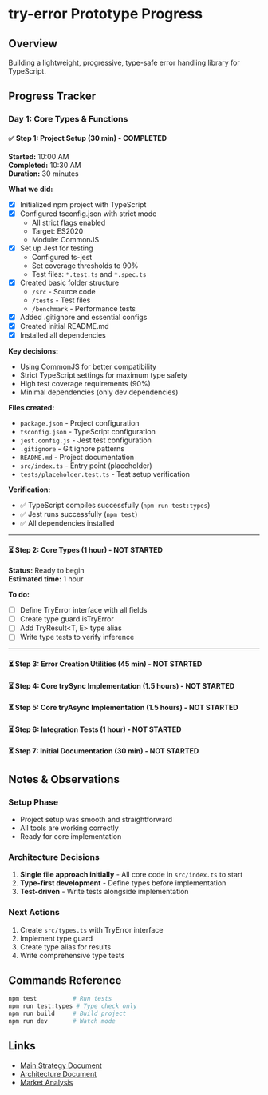 # try-error Prototype Progress

## Overview

Building a lightweight, progressive, type-safe error handling library for TypeScript.

## Progress Tracker

### Day 1: Core Types & Functions

#### ✅ Step 1: Project Setup (30 min) - COMPLETED

**Started:** 10:00 AM  
**Completed:** 10:30 AM  
**Duration:** 30 minutes

**What we did:**

- [x] Initialized npm project with TypeScript
- [x] Configured tsconfig.json with strict mode
  - All strict flags enabled
  - Target: ES2020
  - Module: CommonJS
- [x] Set up Jest for testing
  - Configured ts-jest
  - Set coverage thresholds to 90%
  - Test files: `*.test.ts` and `*.spec.ts`
- [x] Created basic folder structure
  - `/src` - Source code
  - `/tests` - Test files
  - `/benchmark` - Performance tests
- [x] Added .gitignore and essential configs
- [x] Created initial README.md
- [x] Installed all dependencies

**Key decisions:**

- Using CommonJS for better compatibility
- Strict TypeScript settings for maximum type safety
- High test coverage requirements (90%)
- Minimal dependencies (only dev dependencies)

**Files created:**

- `package.json` - Project configuration
- `tsconfig.json` - TypeScript configuration
- `jest.config.js` - Jest test configuration
- `.gitignore` - Git ignore patterns
- `README.md` - Project documentation
- `src/index.ts` - Entry point (placeholder)
- `tests/placeholder.test.ts` - Test setup verification

**Verification:**

- ✅ TypeScript compiles successfully (`npm run test:types`)
- ✅ Jest runs successfully (`npm test`)
- ✅ All dependencies installed

---

#### ⏳ Step 2: Core Types (1 hour) - NOT STARTED

**Status:** Ready to begin  
**Estimated time:** 1 hour

**To do:**

- [ ] Define TryError interface with all fields
- [ ] Create type guard isTryError
- [ ] Add TryResult<T, E> type alias
- [ ] Write type tests to verify inference

---

#### ⏳ Step 3: Error Creation Utilities (45 min) - NOT STARTED

#### ⏳ Step 4: Core trySync Implementation (1.5 hours) - NOT STARTED

#### ⏳ Step 5: Core tryAsync Implementation (1.5 hours) - NOT STARTED

#### ⏳ Step 6: Integration Tests (1 hour) - NOT STARTED

#### ⏳ Step 7: Initial Documentation (30 min) - NOT STARTED

## Notes & Observations

### Setup Phase

- Project setup was smooth and straightforward
- All tools are working correctly
- Ready for core implementation

### Architecture Decisions

1. **Single file approach initially** - All core code in `src/index.ts` to start
2. **Type-first development** - Define types before implementation
3. **Test-driven** - Write tests alongside implementation

### Next Actions

1. Create `src/types.ts` with TryError interface
2. Implement type guard
3. Create type alias for results
4. Write comprehensive type tests

## Commands Reference

```bash
npm test          # Run tests
npm run test:types # Type check only
npm run build     # Build project
npm run dev       # Watch mode
```

## Links

- [Main Strategy Document](../PROTOTYPE_STRATEGY.md)
- [Architecture Document](../PACKAGE_ARCHITECTURE.md)
- [Market Analysis](../ERROR_HANDLING_ANALYSIS.md)
